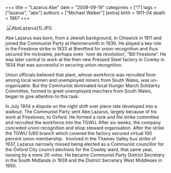 +++
title = "Lazarus Abe"
date = "2008-09-19"
categories = ["l"]
tags = ["lazarus", "abe"]
authors = ["Michael Walker"]
[extra]
birth = 1911-04
death = 1967
+++

 ![AbeLazarus[1].JPG](http://graham.thewebtailor.co.uk/archives/AbeLazarus[1].JPG)

Abe Lazarus was born, from a Jewish background, in Chiswick in 1911 and joined the Communist Party at Hammersmith in 1930. He played a key role in the Firestone strike in 1933 at Brentford for union recognition and thus secured the nickname, perhaps even \`nom de revolution’, “Bill Firestone”. He was later central to work at the then new Pressed Steel factory in Cowley in 1934 that was successful in securing union recognition.

Union officials believed that plant, whose workforce was recruited from among local women and unemployed miners from South Wales, was un-organisable. But the Communist dominated local Hunger March Solidarity Committee, formed to greet unemployed marchers from South Wales, began to give attention to this task.

In July 1934 a dispute on the night shift over piece rate developed into a walkout. The Communist Party sent Abe Lazarus, largely because of his work at Firestones, to Oxford. He formed a rank and file strike committee and recruited the workforce into the TGWU. After six weeks, the company conceded union recognition and shop steward organisation. After the strike the TGWU 5/60 branch which covered the factory secured virtual 100 percent union membership.  Involved in the Thames Valley bus strike of 1937, Lazarus narrowly missed being elected as a Communist councillor for the Oxford City council elections for the Cowley ward, that same year, loosing by a mere 20 votes. He became Communist Party District Secretary in the South Midlands in 1939 and the District Secretary West Middlesex in 1950.




